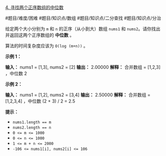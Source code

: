 [4. 寻找两个正序数组的中位数](https://leetcode.cn/problems/median-of-two-sorted-arrays/)

#题目/难度/困难 #题目/知识点/数组 #题目/知识点/二分查找 #题目/知识点/分治

给定两个大小分别为 `m` 和 `n` 的正序（从小到大）数组 `nums1` 和 `nums2`。请你找出并返回这两个正序数组的 **中位数** 。

算法的时间复杂度应该为 `O(log (m+n))` 。

**示例 1：**

**输入：** nums1 = \[1,3\], nums2 = \[2\]
**输出：** 2.00000
**解释：** 合并数组 = \[1,2,3] ，中位数 2

**示例 2：**

**输入：** nums1 = \[1,2], nums2 = \[3,4]
**输出：** 2.50000
**解释：** 合并数组 = \[1,2,3,4] ，中位数 (2 + 3) / 2 = 2.5

**提示：**

- `nums1.length == m`
- `nums2.length == n`
- `0 <= m <= 1000`
- `0 <= n <= 1000`
- `1 <= m + n <= 2000`
- `-106 <= nums1[i], nums2[i] <= 106`